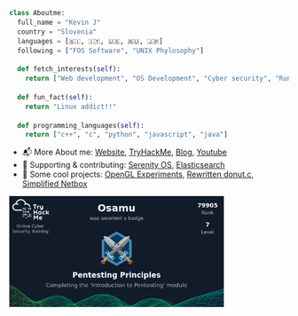 ```python
class Aboutme: 
  full_name = "Kevin J" 
  country = "Slovenia"
  languages = [🇸🇮, 🇮🇹, 🇺🇸, 🇷🇺, 🇯🇵]
  following = ["FOS Software", "UNIX Phylosophy"]
  
  def fetch_interests(self): 
    return ["Web development", "OS Development", "Cyber security", "Running", "Japan", "Unix"]

  def fun_fact(self): 
    return "Linux addict!!"
    
  def programming_languages(self): 
    return ["c++", "c", "python", "javascript", "java"]

```

 - 📬 More About me: <a href="https://osamu-kj.github.io/">Website</a>, <a href="https://tryhackme.com/p/Osamu">TryHackMe</a>, <a href="https://osamu-kj.gitbook.io/nerdz_corner/">Blog</a>, <a href="https://www.youtube.com/channel/UCICp0q6JpR_9yeICzj9mBkA">Youtube</a> 
 - 💪 Supporting & contributing: <a href="https://github.com/serenityos/serenity">Serenity OS</a>, <a href="https://github.com/elastic/elasticsearch">Elasticsearch</a>
 - 🧠 Some cool projects: <a href="https://github.com/osamu-kj/opengl-experiments">OpenGL Experiments</a>, <a href="https://github.com/osamu-kj/donut.c">Rewritten donut.c</a>, <a href="https://github.com/osamu-kj/netbox-simplified">Simplified Netbox</a>

<img height="200" src="tryhackme-badge.png"/>
